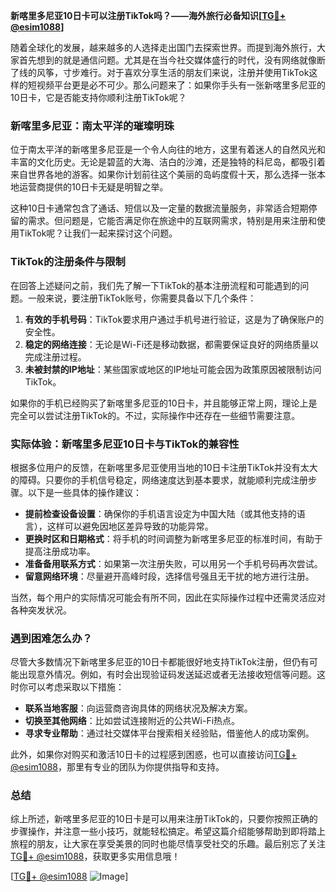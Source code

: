 **新喀里多尼亚10日卡可以注册TikTok吗？——海外旅行必备知识[[TG💪+ @esim1088](https://t.me/s/esim1088)]**

随着全球化的发展，越来越多的人选择走出国门去探索世界。而提到海外旅行，大家首先想到的就是通信问题。尤其是在当今社交媒体盛行的时代，没有网络就像断了线的风筝，寸步难行。对于喜欢分享生活的朋友们来说，注册并使用TikTok这样的短视频平台更是必不可少。那么问题来了：如果你手头有一张新喀里多尼亚的10日卡，它是否能支持你顺利注册TikTok呢？

### 新喀里多尼亚：南太平洋的璀璨明珠

位于南太平洋的新喀里多尼亚是一个令人向往的地方，这里有着迷人的自然风光和丰富的文化历史。无论是碧蓝的大海、洁白的沙滩，还是独特的科尼岛，都吸引着来自世界各地的游客。如果你计划前往这个美丽的岛屿度假十天，那么选择一张本地运营商提供的10日卡无疑是明智之举。

这种10日卡通常包含了通话、短信以及一定量的数据流量服务，非常适合短期停留的需求。但问题是，它能否满足你在旅途中的互联网需求，特别是用来注册和使用TikTok呢？让我们一起来探讨这个问题。

### TikTok的注册条件与限制

在回答上述疑问之前，我们先了解一下TikTok的基本注册流程和可能遇到的问题。一般来说，要注册TikTok账号，你需要具备以下几个条件：

1. **有效的手机号码**：TikTok要求用户通过手机号进行验证，这是为了确保账户的安全性。
2. **稳定的网络连接**：无论是Wi-Fi还是移动数据，都需要保证良好的网络质量以完成注册过程。
3. **未被封禁的IP地址**：某些国家或地区的IP地址可能会因为政策原因被限制访问TikTok。

如果你的手机已经购买了新喀里多尼亚的10日卡，并且能够正常上网，理论上是完全可以尝试注册TikTok的。不过，实际操作中还存在一些细节需要注意。

### 实际体验：新喀里多尼亚10日卡与TikTok的兼容性

根据多位用户的反馈，在新喀里多尼亚使用当地的10日卡注册TikTok并没有太大的障碍。只要你的手机信号稳定，网络速度达到基本要求，就能顺利完成注册步骤。以下是一些具体的操作建议：

- **提前检查设备设置**：确保你的手机语言设定为中国大陆（或其他支持的语言），这样可以避免因地区差异导致的功能异常。
- **更换时区和日期格式**：将手机的时间调整为新喀里多尼亚的标准时间，有助于提高注册成功率。
- **准备备用联系方式**：如果第一次注册失败，可以用另一个手机号码再次尝试。
- **留意网络环境**：尽量避开高峰时段，选择信号强且无干扰的地方进行注册。

当然，每个用户的实际情况可能会有所不同，因此在实际操作过程中还需灵活应对各种突发状况。

### 遇到困难怎么办？

尽管大多数情况下新喀里多尼亚的10日卡都能很好地支持TikTok注册，但仍有可能出现意外情况。例如，有时会出现验证码发送延迟或者无法接收短信等问题。这时你可以考虑采取以下措施：

- **联系当地客服**：向运营商咨询具体的网络状况及解决方案。
- **切换至其他网络**：比如尝试连接附近的公共Wi-Fi热点。
- **寻求专业帮助**：通过社交媒体平台搜索相关经验贴，借鉴他人的成功案例。

此外，如果你对购买和激活10日卡的过程感到困惑，也可以直接访问[TG💪+ @esim1088](https://t.me/s/esim1088)，那里有专业的团队为你提供指导和支持。

### 总结

综上所述，新喀里多尼亚的10日卡是可以用来注册TikTok的，只要你按照正确的步骤操作，并注意一些小技巧，就能轻松搞定。希望这篇介绍能够帮助到即将踏上旅程的朋友，让大家在享受美景的同时也能尽情享受社交的乐趣。最后别忘了关注[TG💪+ @esim1088](https://t.me/s/esim1088)，获取更多实用信息哦！

[[TG💪+ @esim1088](https://t.me/s/esim1088) ![Image](https://i.postimg.cc/4NQfJmqS/Snipaste-2025-05-13-00-14-12.png)]